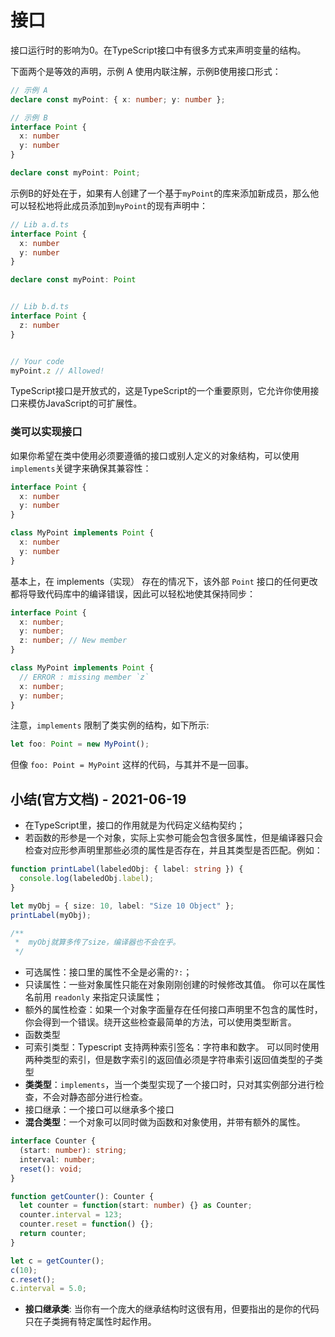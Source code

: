 # 接口

接口运行时的影响为0。在TypeScript接口中有很多方式来声明变量的结构。

下面两个是等效的声明，示例 A 使用内联注解，示例B使用接口形式：

```ts
// 示例 A
declare const myPoint: { x: number; y: number };

// 示例 B
interface Point {
  x: number
  y: number
}

declare const myPoint: Point;
```

示例B的好处在于，如果有人创建了一个基于`myPoint`的库来添加新成员，那么他可以轻松地将此成员添加到`myPoint`的现有声明中：

```ts
// Lib a.d.ts
interface Point {
  x: number
  y: number
}

declare const myPoint: Point


// Lib b.d.ts
interface Point {
  z: number
}


// Your code
myPoint.z // Allowed!
```

TypeScript接口是开放式的，这是TypeScript的一个重要原则，它允许你使用接口来模仿JavaScript的可扩展性。


### 类可以实现接口

如果你希望在类中使用必须要遵循的接口或别人定义的对象结构，可以使用`implements`关键字来确保其兼容性：

```ts
interface Point {
  x: number
  y: number
}

class MyPoint implements Point {
  x: number
  y: number
}
```

基本上，在 implements（实现） 存在的情况下，该外部 `Point` 接口的任何更改都将导致代码库中的编译错误，因此可以轻松地使其保持同步：

```ts
interface Point {
  x: number;
  y: number;
  z: number; // New member
}

class MyPoint implements Point {
  // ERROR : missing member `z`
  x: number;
  y: number;
}
```

注意，`implements` 限制了类实例的结构，如下所示:

```ts
let foo: Point = new MyPoint();
```

但像 `foo: Point = MyPoint` 这样的代码，与其并不是一回事。




## 小结(官方文档) - 2021-06-19

- 在TypeScript里，接口的作用就是为代码定义结构契约；
- 若函数的形参是一个对象，实际上实参可能会包含很多属性，但是编译器只会检查对应形参声明里那些必须的属性是否存在，并且其类型是否匹配。例如：

```ts
function printLabel(labeledObj: { label: string }) {
  console.log(labeledObj.label);
}

let myObj = { size: 10, label: "Size 10 Object" };
printLabel(myObj);

/**
 *  myObj就算多传了size，编译器也不会在乎。 
 */
```

- 可选属性：接口里的属性不全是必需的`?:`；
- 只读属性：一些对象属性只能在对象刚刚创建的时候修改其值。 你可以在属性名前用 `readonly` 来指定只读属性；
- 额外的属性检查：如果一个对象字面量存在任何接口声明里不包含的属性时，你会得到一个错误。绕开这些检查最简单的方法，可以使用类型断言。
- 函数类型
- 可索引类型：Typescript 支持两种索引签名：字符串和数字。 可以同时使用两种类型的索引，但是数字索引的返回值必须是字符串索引返回值类型的子类型
- **类类型**：`implements`，当一个类型实现了一个接口时，只对其实例部分进行检查，不会对静态部分进行检查。
- 接口继承：一个接口可以继承多个接口
- **混合类型**：一个对象可以同时做为函数和对象使用，并带有额外的属性。
```ts
interface Counter {
  (start: number): string;
  interval: number;
  reset(): void;
}

function getCounter(): Counter {
  let counter = function(start: number) {} as Counter;
  counter.interval = 123;
  counter.reset = function() {};
  return counter;
}

let c = getCounter();
c(10);
c.reset();
c.interval = 5.0;
```

- **接口继承类**: 当你有一个庞大的继承结构时这很有用，但要指出的是你的代码只在子类拥有特定属性时起作用。